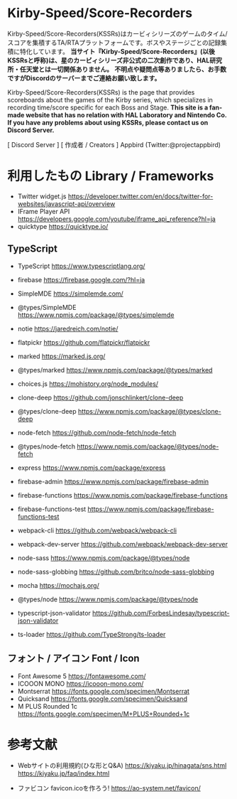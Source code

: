 # Kirby-Speed/Score-Recorders
Kirby-Speed/Score-Recorders(KSSRs)はカービィシリーズのゲームのタイム/スコアを集積するTA/RTAプラットフォームです。ボスやステージごとの記録集積に特化しています。
**当サイト『Kirby-Speed/Score-Recorders』(以後KSSRsと呼称)は、星のカービィシリーズ非公式の二次創作であり、HAL研究所・任天堂とは一切関係ありません。**
**不明点や疑問点等ありましたら、お手数ですがDiscordのサーバーまでご連絡お願い致します。**

Kirby-Speed/Score-Recorders(KSSRs) is the page that provides scoreboards about the games of the Kirby series, which specializes in recording time/score specific for each Boss and Stage.
**This site is a fan-made website that has no relation with HAL Laboratory and Nintendo Co.**
**If you have any problems about using KSSRs, please contact us on Discord Server.**

[ Discord Server ]
[ 作成者 / Creators ] Appbird (Twitter:@projectappbird)

# 利用したもの Library / Frameworks
- Twitter widget.js
https://developer.twitter.com/en/docs/twitter-for-websites/javascript-api/overview
- IFrame Player API
https://developers.google.com/youtube/iframe_api_reference?hl=ja
- quicktype
https://quicktype.io/

## TypeScript
- TypeScript
https://www.typescriptlang.org/
- firebase
https://firebase.google.com/?hl=ja

- SimpleMDE
https://simplemde.com/
- @types/SimpleMDE
https://www.npmjs.com/package/@types/simplemde
- notie
https://jaredreich.com/notie/
- flatpickr
https://github.com/flatpickr/flatpickr
- marked
https://marked.js.org/
- @types/marked
https://www.npmjs.com/package/@types/marked
- choices.js
https://mohistory.org/node_modules/

- clone-deep
https://github.com/jonschlinkert/clone-deep
- @types/clone-deep
https://www.npmjs.com/package/@types/clone-deep
- node-fetch
https://github.com/node-fetch/node-fetch
- @types/node-fetch
https://www.npmjs.com/package/@types/node-fetch
- express
https://www.npmjs.com/package/express

- firebase-admin
https://www.npmjs.com/package/firebase-admin
- firebase-functions
https://www.npmjs.com/package/firebase-functions
- firebase-functions-test
https://www.npmjs.com/package/firebase-functions-test

- webpack-cli
https://github.com/webpack/webpack-cli
- webpack-dev-server
https://github.com/webpack/webpack-dev-server

- node-sass
https://www.npmjs.com/package/@types/node
- node-sass-globbing
https://github.com/britco/node-sass-globbing


- mocha
https://mochajs.org/
- @types/node
https://www.npmjs.com/package/@types/node

- typescript-json-validator
https://github.com/ForbesLindesay/typescript-json-validator
- ts-loader
https://github.com/TypeStrong/ts-loader



## フォント / アイコン Font / Icon
- Font Awesome 5
https://fontawesome.com/
- ICOOON MONO
https://icooon-mono.com/
- Montserrat
https://fonts.google.com/specimen/Montserrat
- Quicksand
https://fonts.google.com/specimen/Quicksand
- M PLUS Rounded 1c
https://fonts.google.com/specimen/M+PLUS+Rounded+1c

# 参考文献
- Webサイトの利用規約(ひな形とQ&A)
https://kiyaku.jp/hinagata/sns.html
https://kiyaku.jp/faq/index.html

- ファビコン favicon.icoを作ろう!
https://ao-system.net/favicon/
